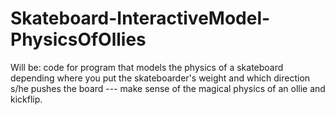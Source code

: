 Skateboard-InteractiveModel-PhysicsOfOllies
===========================================

Will be: code for program that models the physics of a skateboard depending where you put the skateboarder's weight and which direction s/he pushes the board --- make sense of the magical physics of an ollie and kickflip. 
